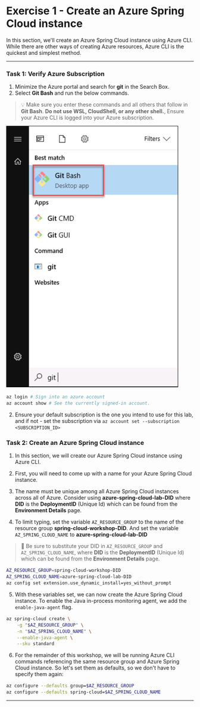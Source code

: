 # Exercise 1 - Create an Azure Spring Cloud instance

In this section, we'll create an Azure Spring Cloud instance using Azure CLI. While there are other ways of creating Azure resources, Azure CLI is the quickest and simplest method.

---
### Task 1: Verify Azure Subscription

1. Minimize the Azure portal and search for **git** in the Search Box.
2. Select **Git Bash** and run the below commands.

>💡 Make sure you enter these commands and all others that follow in **Git Bash**. **Do not use WSL, CloudShell, or any other shell.**, Ensure your Azure CLI is logged into your Azure subscription.


   ![Git bash](media/git-bash.png)

```bash
az login # Sign into an azure account
az account show # See the currently signed-in account.
```

2. Ensure your default subscription is the one you intend to use for this lab, and if not - set the subscription via 
```az account set --subscription <SUBSCRIPTION_ID>```

### Task 2: Create an Azure Spring Cloud instance

1. In this section, we will create our Azure Spring Cloud instance using Azure CLI.

2. First, you will need to come up with a name for your Azure Spring Cloud instance.

3. The name must be unique among all Azure Spring Cloud instances across all of Azure. Consider using **azure-spring-cloud-lab-DID** where **DID** is the **DeploymentID** (Unique Id) which can be found from the **Environment Details** page.

4. To limit typing, set the variable `AZ_RESOURCE_GROUP` to the name of the resource group **spring-cloud-workshop-DID**. And set the variable `AZ_SPRING_CLOUD_NAME` to **azure-spring-cloud-lab-DID**

>🛑 Be sure to substitute your DID in `AZ_RESOURCE_GROUP` and `AZ_SPRING_CLOUD_NAME`, where **DID** is the **DeploymentID** (Unique Id) which can be found from the **Environment Details** page.

```bash
AZ_RESOURCE_GROUP=spring-cloud-workshop-DID
AZ_SPRING_CLOUD_NAME=azure-spring-cloud-lab-DID
az config set extension.use_dynamic_install=yes_without_prompt
```

5. With these variables set, we can now create the Azure Spring Cloud instance. To enable the Java in-process monitoring agent, we add the `enable-java-agent` flag.

```bash
az spring-cloud create \
    -g "$AZ_RESOURCE_GROUP" \
    -n "$AZ_SPRING_CLOUD_NAME" \
    --enable-java-agent \
    --sku standard
```
<!--- > Note : Please note that the above command will throw an **error: InvalidArgument** as shown below :
         
   ![Error](media/Error-invalidargument.png)
         
6. Navigate to the **Resource group**:**spring-cloud-workshop-DID** and select the newly created **azure-spring-cloud-lab-DID**. 

   ![Navigate](media/Navigate-Application-insights.png)
   
7. Now, under **Monitoring** select **Application insights**.

     - `Enable Application Insights` : **Yes**
     - `Application Insights` : **azure-spring-cloud-lab-DID**
     - `Enable Java in-process agent(preview)` : **Yes**
     - `Sampling Rate` : **Default**
     
    ![App insights](media/Navigate-Application-insights-1.png)

8. Finally select **Save** to save the settings.
---> 
6. For the remainder of this workshop, we will be running Azure CLI commands referencing the same resource group and Azure Spring Cloud instance. So let's set them as defaults, so we don't have to specify them again:

```bash
az configure --defaults group=$AZ_RESOURCE_GROUP
az configure --defaults spring-cloud=$AZ_SPRING_CLOUD_NAME
```

---

